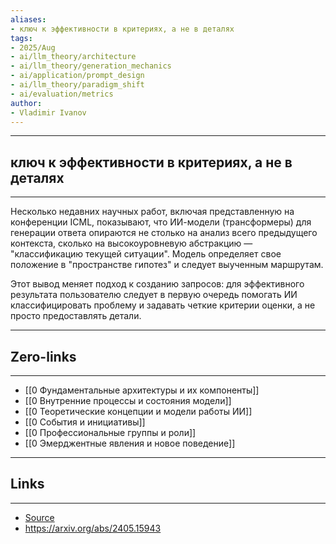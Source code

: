 ```yaml
---
aliases: 
- ключ к эффективности в критериях, а не в деталях
tags:
- 2025/Aug
- ai/llm_theory/architecture
- ai/llm_theory/generation_mechanics
- ai/application/prompt_design
- ai/llm_theory/paradigm_shift
- ai/evaluation/metrics
author:
- Vladimir Ivanov
---
```

-----
##  ключ к эффективности в критериях, а не в деталях
-----
Несколько недавних научных работ, включая представленную на конференции ICML, показывают, что ИИ-модели (трансформеры) для генерации ответа опираются не столько на анализ всего предыдущего контекста, сколько на высокоуровневую абстракцию — "классификацию текущей ситуации". Модель определяет свое положение в "пространстве гипотез" и следует выученным маршрутам. 

Этот вывод меняет подход к созданию запросов: для эффективного результата пользователю следует в первую очередь помогать ИИ классифицировать проблему и задавать четкие критерии оценки, а не просто предоставлять детали.

---
## Zero-links
---
- [[0 Фундаментальные архитектуры и их компоненты]]
- [[0 Внутренние процессы и состояния модели]]
- [[0 Теоретические концепции и модели работы ИИ]]
- [[0 События и инициативы]]
- [[0 Профессиональные группы и роли]]
- [[0 Эмерджентные явления и новое поведение]]

---
## Links
---
- [Source](https://t.me/turboproject/1932)
- https://arxiv.org/abs/2405.15943